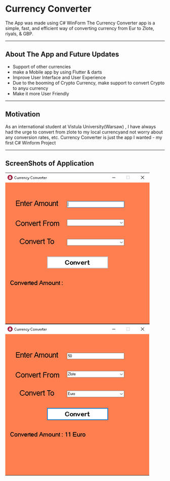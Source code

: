 
# Currency Converter
The App was made using C# WinForm
The Currency Converter  app is a simple, fast, and efficient way of converting currency from Eur to Zlote, riyals, & GBP.

------------------------------------------------------------------------------------------------

## About The App and Future Updates
- Support of other currencies
- make a Mobile app by using Flutter & darts
- Improve User Interface and User Experience
- Due to the booming of Crypto Currency, make support to convert Crypto to anyu currency
- Make it more User Friendly

------------------------------------------------------------------------------------------------

## Motivation
As an international student at Vistula University(Warsaw) , I have always had the urge to convert from zlote  to my local currencyand not worry about any conversion rates, etc. Currency Converter is just the app I wanted -  my first C#  Winform Project

------------------------------------------------------------------------------------------------

## ScreenShots of Application
<img src = "CurrencyConverter/Images/1.png"> <img src = "CurrencyConverter/Images/2.png">
